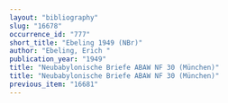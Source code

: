 ```yaml
---
layout: "bibliography"
slug: "16678"
occurrence_id: "777"
short_title: "Ebeling 1949 (NBr)"
author: "Ebeling, Erich "
publication_year: "1949"
title: "Neubabylonische Briefe ABAW NF 30 (München)"
title: "Neubabylonische Briefe ABAW NF 30 (München)"
previous_item: "16681"
---
```

